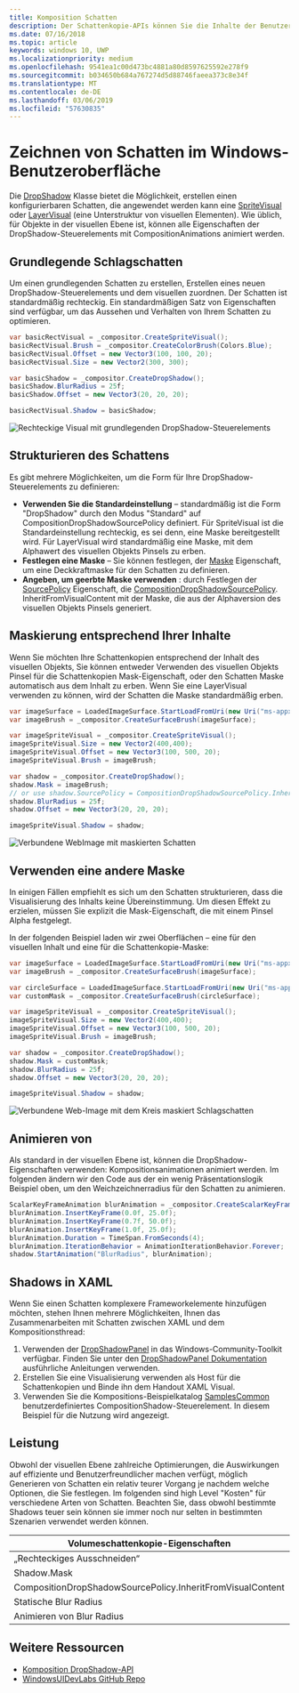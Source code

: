 ```yaml
---
title: Komposition Schatten
description: Der Schattenkopie-APIs können Sie die Inhalte der Benutzeroberfläche dynamische anpassbaren Schatten hinzugefügt.
ms.date: 07/16/2018
ms.topic: article
keywords: windows 10, UWP
ms.localizationpriority: medium
ms.openlocfilehash: 9541ea1c00d473bc4881a80d8597625592e278f9
ms.sourcegitcommit: b034650b684a767274d5d88746faeea373c8e34f
ms.translationtype: MT
ms.contentlocale: de-DE
ms.lasthandoff: 03/06/2019
ms.locfileid: "57630835"
---
```

# <a name="shadows-in-windows-ui"></a>Zeichnen von Schatten im Windows-Benutzeroberfläche

Die [DropShadow](/uwp/api/Windows.UI.Composition.DropShadow) Klasse bietet die Möglichkeit, erstellen einen konfigurierbaren Schatten, die angewendet werden kann eine [SpriteVisual](/uwp/api/windows.ui.composition.spritevisual) oder [LayerVisual](/uwp/api/windows.ui.composition.layervisual) (eine Unterstruktur von visuellen Elementen). Wie üblich, für Objekte in der visuellen Ebene ist, können alle Eigenschaften der DropShadow-Steuerelements mit CompositionAnimations animiert werden.

## <a name="basic-drop-shadow"></a>Grundlegende Schlagschatten

Um einen grundlegenden Schatten zu erstellen, Erstellen eines neuen DropShadow-Steuerelements und dem visuellen zuordnen. Der Schatten ist standardmäßig rechteckig. Ein standardmäßigen Satz von Eigenschaften sind verfügbar, um das Aussehen und Verhalten von Ihrem Schatten zu optimieren.

```cs
var basicRectVisual = _compositor.CreateSpriteVisual();
basicRectVisual.Brush = _compositor.CreateColorBrush(Colors.Blue);
basicRectVisual.Offset = new Vector3(100, 100, 20);
basicRectVisual.Size = new Vector2(300, 300);

var basicShadow = _compositor.CreateDropShadow();
basicShadow.BlurRadius = 25f;
basicShadow.Offset = new Vector3(20, 20, 20);

basicRectVisual.Shadow = basicShadow;
```

![Rechteckige Visual mit grundlegenden DropShadow-Steuerelements](images/rectangular-dropshadow.png)

## <a name="shaping-the-shadow"></a>Strukturieren des Schattens

Es gibt mehrere Möglichkeiten, um die Form für Ihre DropShadow-Steuerelements zu definieren:

- **Verwenden Sie die Standardeinstellung** – standardmäßig ist die Form "DropShadow" durch den Modus "Standard" auf CompositionDropShadowSourcePolicy definiert. Für SpriteVisual ist die Standardeinstellung rechteckig, es sei denn, eine Maske bereitgestellt wird. Für LayerVisual wird standardmäßig eine Maske, mit dem Alphawert des visuellen Objekts Pinsels zu erben.
- **Festlegen eine Maske** – Sie können festlegen, der [Maske](/uwp/api/windows.ui.composition.dropshadow.mask) Eigenschaft, um eine Deckkraftmaske für den Schatten zu definieren.
- **Angeben, um geerbte Maske verwenden** : durch Festlegen der [SourcePolicy](/uwp/api/windows.ui.composition.dropshadow.sourcepolicy) Eigenschaft, die [CompositionDropShadowSourcePolicy](/uwp/api/windows.ui.composition.compositiondropshadowsourcepolicy). InheritFromVisualContent mit der Maske, die aus der Alphaversion des visuellen Objekts Pinsels generiert.

## <a name="masking-to-match-your-content"></a>Maskierung entsprechend Ihrer Inhalte

Wenn Sie möchten Ihre Schattenkopien entsprechend der Inhalt des visuellen Objekts, Sie können entweder Verwenden des visuellen Objekts Pinsel für die Schattenkopien Mask-Eigenschaft, oder den Schatten Maske automatisch aus dem Inhalt zu erben. Wenn Sie eine LayerVisual verwenden zu können, wird der Schatten die Maske standardmäßig erben.

```cs
var imageSurface = LoadedImageSurface.StartLoadFromUri(new Uri("ms-appx:///Assets/myImage.png"));
var imageBrush = _compositor.CreateSurfaceBrush(imageSurface);

var imageSpriteVisual = _compositor.CreateSpriteVisual();
imageSpriteVisual.Size = new Vector2(400,400);
imageSpriteVisual.Offset = new Vector3(100, 500, 20);
imageSpriteVisual.Brush = imageBrush;

var shadow = _compositor.CreateDropShadow();
shadow.Mask = imageBrush;
// or use shadow.SourcePolicy = CompositionDropShadowSourcePolicy.InheritFromVisualContent;
shadow.BlurRadius = 25f;
shadow.Offset = new Vector3(20, 20, 20);

imageSpriteVisual.Shadow = shadow;
```

![Verbundene WebImage mit maskierten Schatten](images/ms-brand-web-dropshadow.png)

## <a name="using-an-alternative-mask"></a>Verwenden eine andere Maske

In einigen Fällen empfiehlt es sich um den Schatten strukturieren, dass die Visualisierung des Inhalts keine Übereinstimmung. Um diesen Effekt zu erzielen, müssen Sie explizit die Mask-Eigenschaft, die mit einem Pinsel Alpha festgelegt.

In der folgenden Beispiel laden wir zwei Oberflächen – eine für den visuellen Inhalt und eine für die Schattenkopie-Maske:

```cs
var imageSurface = LoadedImageSurface.StartLoadFromUri(new Uri("ms-appx:///Assets/myImage.png"));
var imageBrush = _compositor.CreateSurfaceBrush(imageSurface);

var circleSurface = LoadedImageSurface.StartLoadFromUri(new Uri("ms-appx:///Assets/myCircleImage.png"));
var customMask = _compositor.CreateSurfaceBrush(circleSurface);

var imageSpriteVisual = _compositor.CreateSpriteVisual();
imageSpriteVisual.Size = new Vector2(400,400);
imageSpriteVisual.Offset = new Vector3(100, 500, 20);
imageSpriteVisual.Brush = imageBrush;

var shadow = _compositor.CreateDropShadow();
shadow.Mask = customMask;
shadow.BlurRadius = 25f;
shadow.Offset = new Vector3(20, 20, 20);

imageSpriteVisual.Shadow = shadow;
```

![Verbundene Web-Image mit dem Kreis maskiert Schlagschatten](images/ms-brand-web-masked-dropshadow.png)

## <a name="animating"></a>Animieren von

Als standard in der visuellen Ebene ist, können die DropShadow-Eigenschaften verwenden: Kompositionsanimationen animiert werden. Im folgenden ändern wir den Code aus der ein wenig Präsentationslogik Beispiel oben, um den Weichzeichnerradius für den Schatten zu animieren.

```cs
ScalarKeyFrameAnimation blurAnimation = _compositor.CreateScalarKeyFrameAnimation();
blurAnimation.InsertKeyFrame(0.0f, 25.0f);
blurAnimation.InsertKeyFrame(0.7f, 50.0f);
blurAnimation.InsertKeyFrame(1.0f, 25.0f);
blurAnimation.Duration = TimeSpan.FromSeconds(4);
blurAnimation.IterationBehavior = AnimationIterationBehavior.Forever;
shadow.StartAnimation("BlurRadius", blurAnimation);
```

## <a name="shadows-in-xaml"></a>Shadows in XAML

Wenn Sie einen Schatten komplexere Frameworkelemente hinzufügen möchten, stehen Ihnen mehrere Möglichkeiten, Ihnen das Zusammenarbeiten mit Schatten zwischen XAML und dem Kompositionsthread:

1. Verwenden der [DropShadowPanel](https://github.com/Microsoft/UWPCommunityToolkit/blob/master/Microsoft.Toolkit.Uwp.UI.Controls/DropShadowPanel/DropShadowPanel.Properties.cs) in das Windows-Community-Toolkit verfügbar. Finden Sie unter den [DropShadowPanel Dokumentation](https://docs.microsoft.com/windows/uwpcommunitytoolkit/controls/DropShadowPanel) ausführliche Anleitungen verwenden.
1. Erstellen Sie eine Visualisierung verwenden als Host für die Schattenkopien und Binde ihn dem Handout XAML Visual.
1. Verwenden Sie die Kompositions-Beispielkatalog [SamplesCommon](https://github.com/Microsoft/WindowsUIDevLabs/tree/master/SamplesCommon/SamplesCommon) benutzerdefiniertes CompositionShadow-Steuerelement. In diesem Beispiel für die Nutzung wird angezeigt.

## <a name="performance"></a>Leistung

Obwohl der visuellen Ebene zahlreiche Optimierungen, die Auswirkungen auf effiziente und Benutzerfreundlicher machen verfügt, möglich Generieren von Schatten ein relativ teurer Vorgang je nachdem welche Optionen, die Sie festlegen. Im folgenden sind high Level "Kosten" für verschiedene Arten von Schatten. Beachten Sie, dass obwohl bestimmte Shadows teuer sein können sie immer noch nur selten in bestimmten Szenarien verwendet werden können.

Volumeschattenkopie-Eigenschaften| Kosten
------------- | -------------
„Rechteckiges Ausschneiden“    | Niedrig
Shadow.Mask      | Hoch
CompositionDropShadowSourcePolicy.InheritFromVisualContent | Hoch
Statische Blur Radius | Niedrig
Animieren von Blur Radius | Hoch

## <a name="additional-resources"></a>Weitere Ressourcen

- [Komposition DropShadow-API](/uwp/api/Windows.UI.Composition.DropShadow)
- [WindowsUIDevLabs GitHub Repo](https://github.com/Microsoft/WindowsUIDevLabs)